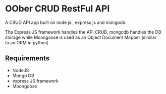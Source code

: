 # OOber CRUD RestFul API 
A CRUD API app built on node js , express js and mongodb


The Express JS framework handles the API CRUD, mongodb handles the DB storage while Moongoose is used as an Object Document Mapper (similar to an ORM in python)

## Requirements

* NodeJS
* Mongo DB
* express JS framework
* Moongoose 

